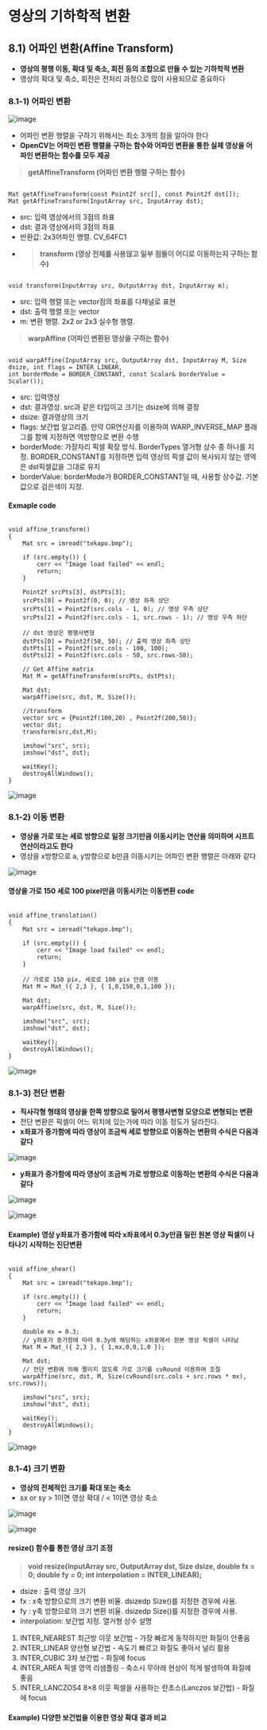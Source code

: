 영상의 기하학적 변환
========================
## 8.1) 어파인 변환(Affine Transform)
* **영상의 평행 이동, 확대 및 축소, 회전 등의 조합으로 만들 수 있는 기하학적 변환**
* 영상의 확대 및 축소, 회전은 전처리 과정으로 많이 사용되므로 중요하다
### 8.1-1) 어파인 변환
![image](https://user-images.githubusercontent.com/50229148/108205798-e0fac380-7168-11eb-9a77-eacb3eafe8ba.png)
* 어파인 변환 행렬을 구하기 위해서는 최소 3개의 점을 알아야 한다
* **OpenCV는 어파인 변환 행렬을 구하는 함수와 어파인 변환을 통한 실제 영상을 어파인 변환하는 함수를 모두 제공**
> **getAffineTransform (어파인 변환 행렬 구하는 함수)**
<pre><code>
Mat getAffineTransform(const Point2f src[], const Point2f dst[]);
Mat getAffineTransform(InputArray src, InputArray dst);
</code></pre>
* src: 입력 영상에서의 3점의 좌표
* dst: 결과 영상에서의 3점의 좌표
* 반환값: 2x3어파인 행렬. CV_64FC1
* > **transform (영상 전체를 사용않고 일부 점들이 어디로 이동하는지 구하는 함수)**
<pre><code>
void transform(InputArray src, OutputArray dst, InputArray m);</code></pre>
* src: 입력 행렬 또는 vector<point2f>점의 좌표를 다채널로 표현
* dst: 출력 행렬 또는 vector<Point2f>
* m: 변환 행렬. 2x2 or 2x3 실수형 행렬.
> **warpAffine (어파인 변환된 영상을 구하는 함수)**
<pre><code>
void warpAffine(InputArray src, OutputArray dst, InputArray M, Size dsize, int flags = INTER_LINEAR, 
int borderMode = BORDER_CONSTANT, const Scalar& borderValue = Scalar());</code></pre>
* src: 입력영상
* dst: 결과영상. src과 같은 타입이고 크기는 dsize에 의해 결정
* dsize: 결과영상의 크기
* flags: 보간법 알고리즘. 만약 OR연산자를 이용하여 WARP_INVERSE_MAP 플래그를 함께 지정하면 역방향으로 변환 수행
* borderMode: 가장자리 픽셀 확장 방식. BorderTypes 열거형 상수 중 하나를 지정. BORDER_CONSTANT를 지정하면 입력 영상의 픽셀 값이 복사되지 않는 영역은 dst픽셀값을 그대로 유지
* borderValue: borderMode가 BORDER_CONSTANT일 때, 사용할 상수값. 기본값으로 검은색이 지정.
#### Exmaple code
<pre><code>
void affine_transform()
{
	Mat src = imread("tekapo.bmp");

	if (src.empty()) {
		cerr << "Image load failed" << endl;
		return;
	}

	Point2f srcPts[3], dstPts[3];
	srcPts[0] = Point2f(0, 0); // 영상 좌측 상단
	srcPts[1] = Point2f(src.cols - 1, 0); // 영상 우측 상단
	srcPts[2] = Point2f(src.cols - 1, src.rows - 1); // 영상 우측 하단

	// dst 영상은 평행사변형
	dstPts[0] = Point2f(50, 50); // 출력 영상 좌측 상단
	dstPts[1] = Point2f(src.cols - 100, 100);
	dstPts[2] = Point2f(src.cols - 50, src.rows-50);

	// Get Affine matrix
	Mat M = getAffineTransform(srcPts, dstPts);

	Mat dst;
	warpAffine(src, dst, M, Size());
	
	//transform
	vector<Point2f> src = {Point2f(100,20) , Point2f(200,50)};
	vector<Point2f> dst;
	transform(src,dst,M);

	imshow("src", src);
	imshow("dst", dst);

	waitKey();
	destroyAllWindows();
}</code></pre>
![image](https://user-images.githubusercontent.com/50229148/108209648-e4447e00-716d-11eb-8bee-9f364457e7fe.png)
### 8.1-2) 이동 변환
* **영상을 가로 또는 세로 방향으로 일정 크기만큼 이동시키는 연산을 의미하며 시프트 연산이라고도 한다**
* 영상을 x방향으로 a, y방향으로 b만큼 이동시키는 어파인 변환 행렬은 아래와 같다

![image](https://user-images.githubusercontent.com/50229148/108223894-a94a4680-717d-11eb-8c70-a7467007d843.png)

#### 영상을 가로 150 세로 100 pixel만큼 이동시키는 이동변환 code
<pre><code>
void affine_translation()
{
	Mat src = imread("tekapo.bmp");

	if (src.empty()) {
		cerr << "Image load failed" << endl;
		return;
	}

	// 가로로 150 pix, 세로로 100 pix 만큼 이동 
	Mat M = Mat_<double>({ 2,3 }, { 1,0,150,0,1,100 });

	Mat dst;
	warpAffine(src, dst, M, Size());

	imshow("src", src);
	imshow("dst", dst);

	waitKey();
	destroyAllWindows();
}</code></pre>
![image](https://user-images.githubusercontent.com/50229148/108224868-b451a680-717e-11eb-8d8a-70d6a38b276f.png)
### 8.1-3) 전단 변환
* **직사각형 형태의 영상을 한쪽 방향으로 밀어서 평행사변형 모양으로 변형되는 변환**
* 전단 변환은 픽셀이 어느 위치에 있는가에 따라 이동 정도가 달라진다.
* **x좌표가 증가함에 따라 영상이 조금씩 세로 방향으로 이동하는 변환의 수식은 다음과 같다**

![image](https://user-images.githubusercontent.com/50229148/108226687-7786af00-7180-11eb-99f9-bd7bb529fcc0.png)
* **y좌표가 증가함에 따라 영상이 조금씩 가로 방향으로 이동하는 변환의 수식은 다음과 같다**

![image](https://user-images.githubusercontent.com/50229148/108226848-9b49f500-7180-11eb-9c1d-759a142ed31b.png)

![image](https://user-images.githubusercontent.com/50229148/108227024-cc2a2a00-7180-11eb-8df9-34e3d77ad824.png)
#### Example) 영상 y좌표가 증가함에 따라 x좌표에서 0.3y만큼 밀린 원본 영상 픽셀이 나타나기 시작하는 진단변환
<pre><code>
void affine_shear()
{
	Mat src = imread("tekapo.bmp");

	if (src.empty()) {
		cerr << "Image load failed" << endl;
		return;
	}

	double mx = 0.3;
	// y좌표가 증가함에 따라 0.3y에 해당하는 x좌표에서 원본 영상 픽셀이 나타남
	Mat M = Mat_<double>({ 2,3 }, { 1,mx,0,0,1,0 });

	Mat dst;
	// 전단 변환에 의해 짤리지 않도록 가로 크기를 cvRound 이용하여 조절
	warpAffine(src, dst, M, Size(cvRound(src.cols + src.rows * mx), src.rows));

	imshow("src", src);
	imshow("dst", dst);

	waitKey();
	destroyAllWindows();
}</code></pre>
![image](https://user-images.githubusercontent.com/50229148/108228312-15c74480-7182-11eb-9c4e-e569a212b5ed.png)
### 8.1-4) 크기 변환
* **영상의 전체적인 크기를 확대 또는 축소**
* sx or sy > 1이면 영상 확대 / < 1이면 영상 축소

![image](https://user-images.githubusercontent.com/50229148/108232983-ac960000-7186-11eb-9f41-31a877006756.png)

![image](https://user-images.githubusercontent.com/50229148/108233141-d4856380-7186-11eb-9f77-5d93839201ad.png)
#### resize() 함수를 통한 영상 크기 조정
> **void resize(InputArray src, OutputArray dst, Size dsize, double fx = 0; double fy = 0; int interpolation = INTER_LINEAR);**
* dsize : 출력 영상 크기
* fx : x축 방향으로의 크기 변환 비율. dsizedp Size()를 지정한 경우에 사용.
* fy : y축 방향으로의 크기 변환 비율. dsizedp Size()를 지정한 경우에 사용.
* interpolation: 보간법 지정. 
열거형 상수 설명
1. INTER_NEAREST	최근방 이웃 보간법 - 가장 빠르게 동작하지만 화질이 안좋음
2. INTER_LINEAR		양선형 보간법 - 속도기 빠르고 화질도 좋아서 널리 활용
3. INTER_CUBIC		3차 보간법 - 화질에 focus
4. INTER_AREA		픽셀 영역 리샘플링 - 축소시 무아래 현상이 적게 발생하여 화질에 좋음
5. INTER_LANCZOS4	8×8 이웃 픽셀을 사용하는 란초스(Lanczos 보간법) - 화질에 focus
#### Example) 다양한 보건법을 이용한 영상 확대 결과 비교
<pre><code>
